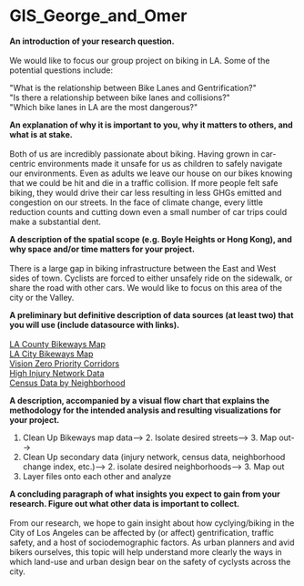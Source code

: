 # GIS_George_and_Omer
**An introduction of your research question.**<br><br>
We would like to focus our group project on biking in LA. Some of the potential questions include: 

"What is the relationship between Bike Lanes and Gentrification?" <br>
"Is there a relationship between bike lanes and collisions?"<br>
"Which bike lanes in LA are the most dangerous?" <br>

**An explanation of why it is important to you, why it matters to others, and what is at stake.** <br><br>
Both of us are incredibly passionate about biking. Having grown in car-centric environments made it unsafe for us as children to safely navigate our environments. Even as adults we leave our house on our bikes knowing that we could be hit and die in a traffic collision. If more people felt safe biking, they would drive their car less resulting in less GHGs emitted and congestion on our streets. In the face of climate change, every little reduction counts and cutting down even a small number of car trips could make a substantial dent.  

**A description of the spatial scope (e.g. Boyle Heights or Hong Kong), and why space and/or time matters for your project.** <br><br>
There is a large gap in biking infrastructure between the East and West sides of town. Cyclists are forced to either unsafely ride on the sidewalk, or share the road with other cars. We would like to focus on this area of the city or the Valley.

**A preliminary but definitive description of data sources (at least two) that you will use (include datasource with links).** <br><br>
<a href="https://github.com/omershomer/GIS_George_and_Omer/tree/main/data/LA%20County%20Bikeways">LA County Bikeways Map</a><br>
<a href="https://github.com/omershomer/GIS_George_and_Omer/blob/main/data/Bikeways_(Existing).zip">LA City Bikeways Map</a><br>
<a href="https://github.com/omershomer/GIS_George_and_Omer/blob/main/data/2019_Vision_Zero_Priority_Corridors.csv">Vision Zero Priority Corridors</a><br>
<a href="https://github.com/omershomer/GIS_George_and_Omer/blob/main/data/High_Injury_Network.csv">High Injury Network Data</a><br>
<a href="https://github.com/omershomer/up206a/blob/main/data/Census_Data_by_Neighborhood_Council.csv">Census Data by Neighborhood</a><br>

**A description, accompanied by a visual flow chart that explains the methodology for the intended analysis and resulting visualizations for your project.** <br>
1. Clean Up Bikeways map data--> 2. Isolate desired streets--> 3. Map out--> <br>
2. Clean Up secondary data (injury network, census data, neighborhood change index, etc.)--> 2. isolate desired neighborhoods--> 3. Map out
3. Layer files onto each other and analyze <br>

**A concluding paragraph of what insights you expect to gain from your research. Figure out what other data is important to collect.** <br><br>
From our research, we hope to gain insight about how cyclying/biking in the City of Los Angeles can be affected by (or affect) gentrification, traffic safety, and a host of sociodemographic factors. As urban planners and avid bikers ourselves, this topic will help understand more clearly the ways in which land-use and urban design bear on the safety of cyclysts across the city.
